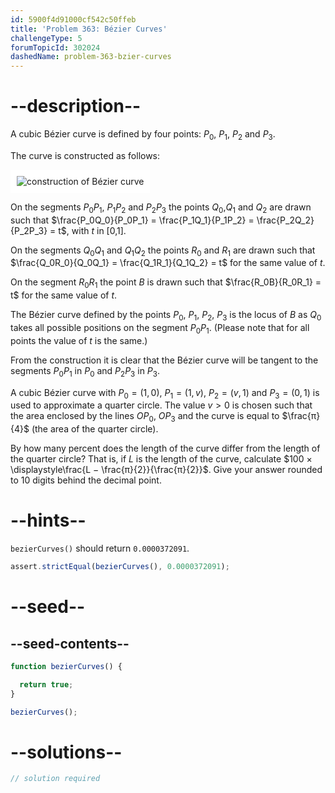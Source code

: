 ```yaml
---
id: 5900f4d91000cf542c50ffeb
title: 'Problem 363: Bézier Curves'
challengeType: 5
forumTopicId: 302024
dashedName: problem-363-bzier-curves
---
```


# --description--

A cubic Bézier curve is defined by four points: $P_0$, $P_1$, $P_2$ and $P_3$.

The curve is constructed as follows:

<img class="img-responsive center-block" alt="construction of Bézier curve" src="https://cdn.freecodecamp.org/curriculum/project-euler/bzier-curves.png" style="background-color: white; padding: 10px;">

On the segments $P_0P_1$, $P_1P_2$ and $P_2P_3$ the points $Q_0$,$Q_1$ and $Q_2$ are drawn such that $\frac{P_0Q_0}{P_0P_1} = \frac{P_1Q_1}{P_1P_2} = \frac{P_2Q_2}{P_2P_3} = t$, with $t$ in [0,1].

On the segments $Q_0Q_1$ and $Q_1Q_2$ the points $R_0$ and $R_1$ are drawn such that $\frac{Q_0R_0}{Q_0Q_1} = \frac{Q_1R_1}{Q_1Q_2} = t$ for the same value of $t$.

On the segment $R_0R_1$ the point $B$ is drawn such that $\frac{R_0B}{R_0R_1} = t$ for the same value of $t$.

The Bézier curve defined by the points $P_0$, $P_1$, $P_2$, $P_3$ is the locus of $B$ as $Q_0$ takes all possible positions on the segment $P_0P_1$. (Please note that for all points the value of $t$ is the same.)

From the construction it is clear that the Bézier curve will be tangent to the segments $P_0P_1$ in $P_0$ and $P_2P_3$ in $P_3$.

A cubic Bézier curve with $P_0 = (1, 0)$, $P_1 = (1, v)$, $P_2 = (v, 1)$ and $P_3 = (0, 1)$ is used to approximate a quarter circle. The value $v > 0$ is chosen such that the area enclosed by the lines $OP_0$, $OP_3$ and the curve is equal to $\frac{π}{4}$ (the area of the quarter circle).

By how many percent does the length of the curve differ from the length of the quarter circle? That is, if $L$ is the length of the curve, calculate $100 × \displaystyle\frac{L − \frac{π}{2}}{\frac{π}{2}}$. Give your answer rounded to 10 digits behind the decimal point.

# --hints--

`bezierCurves()` should return `0.0000372091`.

```js
assert.strictEqual(bezierCurves(), 0.0000372091);
```

# --seed--

## --seed-contents--

```js
function bezierCurves() {

  return true;
}

bezierCurves();
```

# --solutions--

```js
// solution required
```
